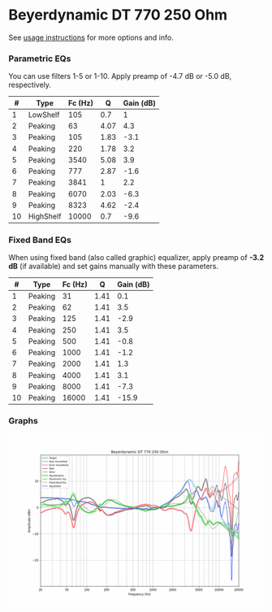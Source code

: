 # Beyerdynamic DT 770 250 Ohm
See [usage instructions](https://github.com/jaakkopasanen/AutoEq#usage) for more options and info.

### Parametric EQs
You can use filters 1-5 or 1-10. Apply preamp of -4.7 dB or -5.0 dB, respectively.

|   # | Type      |   Fc (Hz) |    Q |   Gain (dB) |
|-----|-----------|-----------|------|-------------|
|   1 | LowShelf  |       105 | 0.7  |         1   |
|   2 | Peaking   |        63 | 4.07 |         4.3 |
|   3 | Peaking   |       105 | 1.83 |        -3.1 |
|   4 | Peaking   |       220 | 1.78 |         3.2 |
|   5 | Peaking   |      3540 | 5.08 |         3.9 |
|   6 | Peaking   |       777 | 2.87 |        -1.6 |
|   7 | Peaking   |      3841 | 1    |         2.2 |
|   8 | Peaking   |      6070 | 2.03 |        -6.3 |
|   9 | Peaking   |      8323 | 4.62 |        -2.4 |
|  10 | HighShelf |     10000 | 0.7  |        -9.6 |

### Fixed Band EQs
When using fixed band (also called graphic) equalizer, apply preamp of **-3.2 dB** (if available) and set gains manually with these parameters.

|   # | Type    |   Fc (Hz) |    Q |   Gain (dB) |
|-----|---------|-----------|------|-------------|
|   1 | Peaking |        31 | 1.41 |         0.1 |
|   2 | Peaking |        62 | 1.41 |         3.5 |
|   3 | Peaking |       125 | 1.41 |        -2.9 |
|   4 | Peaking |       250 | 1.41 |         3.5 |
|   5 | Peaking |       500 | 1.41 |        -0.8 |
|   6 | Peaking |      1000 | 1.41 |        -1.2 |
|   7 | Peaking |      2000 | 1.41 |         1.3 |
|   8 | Peaking |      4000 | 1.41 |         3.1 |
|   9 | Peaking |      8000 | 1.41 |        -7.3 |
|  10 | Peaking |     16000 | 1.41 |       -15.9 |

### Graphs
![](./Beyerdynamic%20DT%20770%20250%20Ohm.png)
